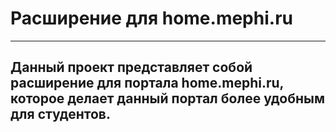 # Расширение для home.mephi.ru
---
## Данный проект представляет собой расширение для портала home.mephi.ru, которое делает данный портал более удобным для студентов.
